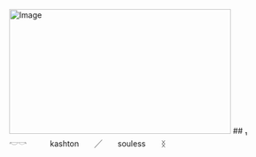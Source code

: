 <img width="400" height="225" alt="Image" src="https://github.com/user-attachments/assets/70badfbb-8b4b-452c-b7d3-807869bcf625" />
## ₁　　　　　𓎢𓎡　　　kashton　　╱　　souless　　ᛝ
